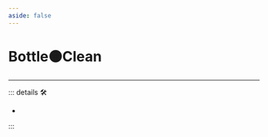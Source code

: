 ```yaml
---
aside: false
---
```

# Bottle🟠<motor>Clean</motor>

---

<!-- =================================================== -->
<!-- =================================================== -->
<!-- =================================================== -->
<!-- =================================================== -->
<!-- =================================================== -->
::: details 🛠

-

:::
